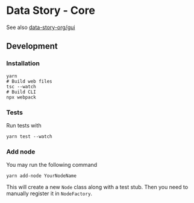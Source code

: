 # Data Story - Core

See also [data-story-org/gui](https://github.com/data-story-org/gui)

## Development

### Installation

```
yarn
# Build web files
tsc --watch
# Build CLI
npx webpack
```

### Tests

Run tests with

```
yarn test --watch
```

### Add node

You may run the following command

```
yarn add-node YourNodeName
```

This will create a new `Node` class along with a test stub. Then you need to manually register it in `NodeFactory`.
 